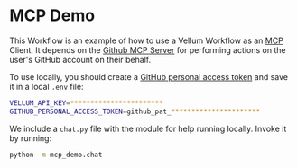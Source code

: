 # MCP Demo

This Workflow is an example of how to use a Vellum Workflow as an [MCP](https://modelcontextprotocol.io/introduction) Client. It depends on the [Github MCP Server](https://github.com/github/github-mcp-server) for performing actions on the user's GitHub account on their behalf.

To use locally, you should create a [GitHub personal access token](https://github.com/settings/personal-access-tokens) and save it in a local `.env` file:

```bash
VELLUM_API_KEY=***********************
GITHUB_PERSONAL_ACCESS_TOKEN=github_pat_**********************
```

We include a `chat.py` file with the module for help running locally. Invoke it by running:

```bash
python -m mcp_demo.chat
```
